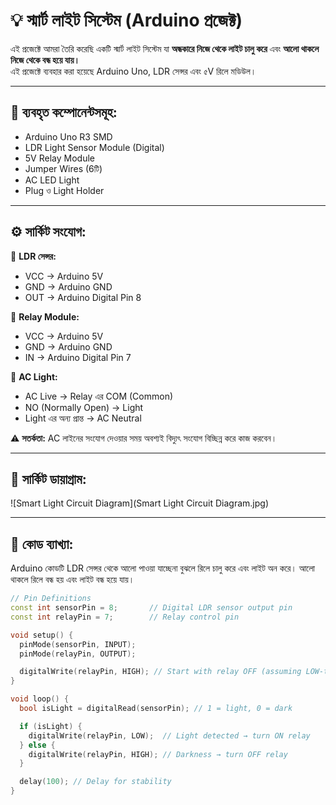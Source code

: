 # 💡 স্মার্ট লাইট সিস্টেম (Arduino প্রজেক্ট)

এই প্রজেক্টে আমরা তৈরি করেছি একটি স্মার্ট লাইট সিস্টেম যা **অন্ধকারে নিজে থেকে লাইট চালু করে** এবং **আলো থাকলে নিজে থেকে বন্ধ হয়ে যায়।**  
এই প্রজেক্টে ব্যবহার করা হয়েছে Arduino Uno, LDR সেন্সর এবং ৫V রিলে মডিউল।

---

## 🧰 ব্যবহৃত কম্পোনেন্টসমূহ:

- Arduino Uno R3 SMD  
- LDR Light Sensor Module (Digital)  
- 5V Relay Module  
- Jumper Wires (6টি)  
- AC LED Light  
- Plug ও Light Holder

---

## ⚙️ সার্কিট সংযোগ:

🔹 **LDR সেন্সর:**
- VCC → Arduino 5V  
- GND → Arduino GND  
- OUT → Arduino Digital Pin 8

🔹 **Relay Module:**
- VCC → Arduino 5V  
- GND → Arduino GND  
- IN → Arduino Digital Pin 7

🔹 **AC Light:**
- AC Live → Relay এর COM (Common)  
- NO (Normally Open) → Light  
- Light এর অন্য প্রান্ত → AC Neutral

⚠️ **সতর্কতা:** AC লাইনের সংযোগ দেওয়ার সময় অবশ্যই বিদ্যুৎ সংযোগ বিচ্ছিন্ন করে কাজ করবেন।

---

## 🔌 সার্কিট ডায়াগ্রাম:

![Smart Light Circuit Diagram](Smart Light Circuit Diagram.jpg)

---

## 📄 কোড ব্যাখ্যা:

Arduino কোডটি LDR সেন্সর থেকে আলো পাওয়া যাচ্ছেনা বুঝলে রিলে চালু করে এবং লাইট অন করে। আলো থাকলে রিলে বন্ধ হয় এবং লাইট বন্ধ হয়ে যায়।

```cpp
// Pin Definitions
const int sensorPin = 8;       // Digital LDR sensor output pin
const int relayPin = 7;        // Relay control pin

void setup() {
  pinMode(sensorPin, INPUT);
  pinMode(relayPin, OUTPUT);

  digitalWrite(relayPin, HIGH); // Start with relay OFF (assuming LOW-triggered)
}

void loop() {
  bool isLight = digitalRead(sensorPin); // 1 = light, 0 = dark

  if (isLight) {
    digitalWrite(relayPin, LOW);  // Light detected → turn ON relay
  } else {
    digitalWrite(relayPin, HIGH); // Darkness → turn OFF relay
  }

  delay(100); // Delay for stability
}

